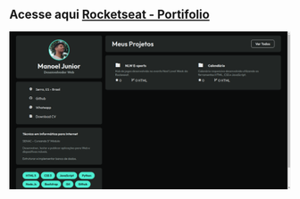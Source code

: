 ## Acesse aqui [Rocketseat - Portifolio](https://flickler.github.io/Rocketseat-Portifolio/)

![preview image](assets/img/preview.png)